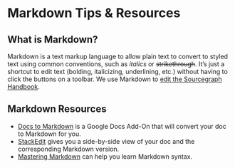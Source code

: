 # Markdown Tips & Resources

## What is Markdown?

Markdown is a text markup language to allow plain text to convert to styled text using common conventions, such as _italics_ or ~~strikethrough~~. It’s just a shortcut to edit text (bolding, italicizing, underlining, etc.) without having to click the buttons on a toolbar. We use Markdown to [edit the Sourcegraph Handbook](../editing/index.md).

## Markdown Resources

- [Docs to Markdown](https://workspace.google.com/marketplace/app/docs_to_markdown/700168918607) is a Google Docs Add-On that will convert your doc to Markdown for you.
- [StackEdit](https://stackedit.io/app#) gives you a side-by-side view of your doc and the corresponding Markdown version.
- [Mastering Markdown](https://guides.github.com/features/mastering-markdown/) can help you learn Markdown syntax.

